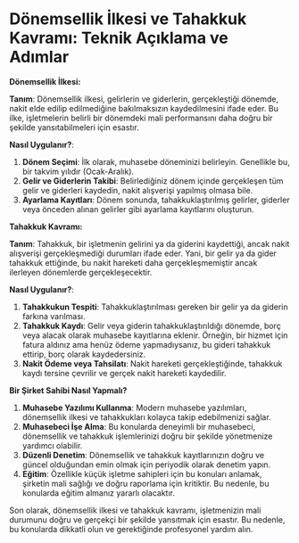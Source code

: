 # Dönemsellik İlkesi ve Tahakkuk Kavramı: Teknik Açıklama ve Adımlar

**Dönemsellik İlkesi:**

**Tanım**: Dönemsellik ilkesi, gelirlerin ve giderlerin, gerçekleştiği dönemde, nakit elde edilip edilmediğine bakılmaksızın kaydedilmesini ifade eder. Bu ilke, işletmelerin belirli bir dönemdeki mali performansını daha doğru bir şekilde yansıtabilmeleri için esastır.

**Nasıl Uygulanır?**:

1. **Dönem Seçimi**: İlk olarak, muhasebe döneminizi belirleyin. Genellikle bu, bir takvim yılıdır (Ocak-Aralık).
2. **Gelir ve Giderlerin Takibi**: Belirlediğiniz dönem içinde gerçekleşen tüm gelir ve giderleri kaydedin, nakit alışverişi yapılmış olmasa bile.
3. **Ayarlama Kayıtları**: Dönem sonunda, tahakkuklaştırılmış gelirler, giderler veya önceden alınan gelirler gibi ayarlama kayıtlarını oluşturun.

**Tahakkuk Kavramı:**

**Tanım**: Tahakkuk, bir işletmenin gelirini ya da giderini kaydettiği, ancak nakit alışverişi gerçekleşmediği durumları ifade eder. Yani, bir gelir ya da gider tahakkuk ettiğinde, bu nakit hareketi daha gerçekleşmemiştir ancak ilerleyen dönemlerde gerçekleşecektir.

**Nasıl Uygulanır?**:

1. **Tahakkukun Tespiti**: Tahakkuklaştırılması gereken bir gelir ya da giderin farkına varılması.
2. **Tahakkuk Kaydı**: Gelir veya giderin tahakkuklaştırıldığı dönemde, borç veya alacak olarak muhasebe kayıtlarına eklenir. Örneğin, bir hizmet için fatura aldınız ama henüz ödeme yapmadıysanız, bu gideri tahakkuk ettirip, borç olarak kaydedersiniz.
3. **Nakit Ödeme veya Tahsilatı**: Nakit hareketi gerçekleştiğinde, tahakkuk kaydı tersine çevrilir ve gerçek nakit hareketi kaydedilir.

**Bir Şirket Sahibi Nasıl Yapmalı?**

1. **Muhasebe Yazılımı Kullanma**: Modern muhasebe yazılımları, dönemsellik ilkesi ve tahakkukları kolayca takip edebilmenizi sağlar.
2. **Muhasebeci İşe Alma**: Bu konularda deneyimli bir muhasebeci, dönemsellik ve tahakkuk işlemlerinizi doğru bir şekilde yönetmenize yardımcı olabilir.
3. **Düzenli Denetim**: Dönemsellik ve tahakkuk kayıtlarınızın doğru ve güncel olduğundan emin olmak için periyodik olarak denetim yapın.
4. **Eğitim**: Özellikle küçük işletme sahipleri için bu konuları anlamak, şirketin mali sağlığı ve doğru raporlama için kritiktir. Bu nedenle, bu konularda eğitim almanız yararlı olacaktır.

Son olarak, dönemsellik ilkesi ve tahakkuk kavramı, işletmenizin mali durumunu doğru ve gerçekçi bir şekilde yansıtmak için esastır. Bu nedenle, bu konularda dikkatli olun ve gerektiğinde profesyonel yardım alın.
